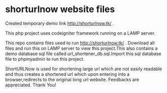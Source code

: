 # shorturlnow website files


Created temporary demo link http://shorturlnow.tk/ .


This php project uses codeigniter framework running on a LAMP server.

This repo contains files used to run http://shorturlnow.tk/ . 
 Download all files and run this on LAMP server to view this project.This also contains a demo database sql file called url_shortener_db.sql.Import this sql database file to phpmyadmin to run this project.
 
 
 ShortURLNow is used for shortening large url which are not easily readable and thus creates a shortened url which upon entering into a browser,redirects to the original long url website.
 Feedbacks are appreciated.
 Thank You!
 
